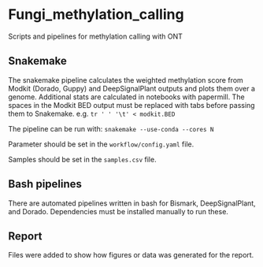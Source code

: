 # Fungi_methylation_calling
Scripts and pipelines for methylation calling with ONT

## Snakemake
The snakemake pipeline calculates the weighted methylation score from Modkit (Dorado, Guppy) and DeepSignalPlant outputs and plots them over a genome. Additional stats are calculated in notebooks with papermill. 
The spaces in the Modkit BED output must be replaced with tabs before passing them to Snakemake. e.g. ```tr ' ' '\t' < modkit.BED```

The pipeline can be run with: ```snakemake --use-conda --cores N```

Parameter should be set in the ```workflow/config.yaml``` file.

Samples should be set in the ```samples.csv``` file.

## Bash pipelines
There are automated pipelines written in bash for Bismark, DeepSignalPlant, and Dorado. Dependencies must be installed manually to run these.

## Report
Files were added to show how figures or data was generated for the report.
